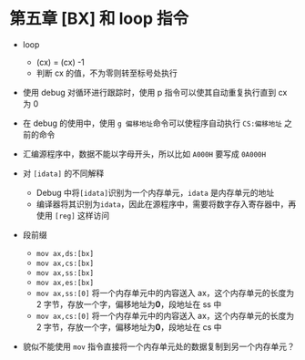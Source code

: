 # 第五章 [BX] 和 loop 指令

- loop

  - (cx) = (cx) -1
  - 判断 cx 的值，不为零则转至标号处执行

- 使用 debug 对循环进行跟踪时，使用 p 指令可以使其自动重复执行直到 cx 为 0
- 在 debug 的使用中，使用 `g 偏移地址`命令可以使程序自动执行 `CS:偏移地址` 之前的命令

- 汇编源程序中，数据不能以字母开头，所以比如 `A000H` 要写成 `0A000H`

- 对 `[idata]` 的不同解释

  - Debug 中将`[idata]`识别为一个内存单元，`idata` 是内存单元的地址
  - 编译器将其识别为`idata`，因此在源程序中，需要将数字存入寄存器中，再使用 `[reg]` 这样访问

- 段前缀

  - `mov ax,ds:[bx]`
  - `mov ax,cs:[bx]`
  - `mov ax,ss:[bx]`
  - `mov ax,es:[bx]`
  - `mov ax,ss:[0]` 将一个内存单元中的内容送入 ax，这个内存单元的长度为 2 字节，存放一个字，偏移地址为**0**，段地址在 ss 中
  - `mov ax,cs:[0]` 将一个内存单元中的内容送入 ax，这个内存单元的长度为 2 字节，存放一个字，偏移地址为**0**，段地址在 cs 中

- 貌似不能使用 `mov` 指令直接将一个内存单元处的数据复制到另一个内存单元？
